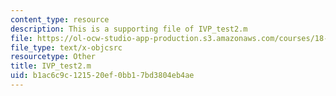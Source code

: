 ```yaml
---
content_type: resource
description: This is a supporting file of IVP_test2.m
file: https://ol-ocw-studio-app-production.s3.amazonaws.com/courses/18-330-introduction-to-numerical-analysis-spring-2012/b1ac6c9c121520ef0bb17bd3804eb4ae_IVP_test2.m
file_type: text/x-objcsrc
resourcetype: Other
title: IVP_test2.m
uid: b1ac6c9c-1215-20ef-0bb1-7bd3804eb4ae
---
```

